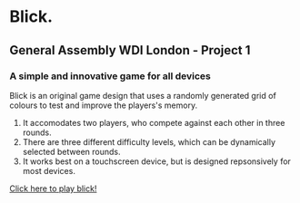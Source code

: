 # Blick.
## General Assembly WDI London - Project 1
### A simple and innovative game for all devices

Blick is an original game design that uses a randomly generated grid of colours to test and improve the players's memory. 

1. It accomodates two players, who compete against each other in three rounds.
2. There are three different difficulty levels, which can be dynamically selected between rounds.
3. It works best on a touchscreen device, but is designed repsonsively for most devices.

[Click here to play blick!](https://www.playblick.herokuapp.com)

